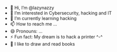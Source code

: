 - 👋 Hi, I’m @lazynazzy
- 👀 I’m interested in Cybersecurity, hacking and IT 
- 🌱 I’m currently learning hacking
- 📫 How to reach me ...
- 😄 Pronouns: ...
- ⚡ Fun fact: My dream is to hack a printer ^-^
- 🙂 I like to draw and read books

<!---
lazynazzy/lazynazzy is a ✨ special ✨ repository because its `README.md` (this file) appears on your GitHub profile.
You can click the Preview link to take a look at your changes.
--->
